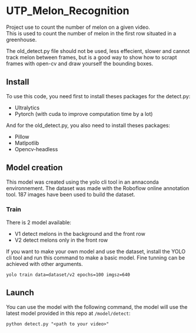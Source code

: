 # UTP_Melon_Recognition

Project use to count the number of melon on a given video.  
This is used to count the number of melon in the first row situated in a greenhouse.

The old_detect.py file should not be used, less effecient, slower and cannot track melon between frames,
but is a good way to show how to scrapt frames with open-cv and draw yourself the bounding boxes.  

## Install
To use this code, you need first to install theses packages for the detect.py:

 - Ultralytics
 - Pytorch (with cuda to improve computation time by a lot)

And for the old_detect.py, you also need to install theses packages:

 - Pillow
 - Matlpotlib
 - Opencv-headless

## Model creation  

This model was created using the yolo cli tool in an annaconda environnement.
The dataset was made with the Roboflow online annotation tool. 187 images have been used to build the dataset.

### Train  

There is 2 model available:  
 - V1 detect melons in the background and the front row
 - V2 detect melons only in the front row

If you want to make your own model and use the dataset,  install the YOLO cli tool and run this command to make a basic model. Fine tunning can be achieved with other arguments.

``yolo train data=dataset/v2 epochs=100 imgsz=640``  

## Launch
You can use the model with the following command, the model will use the latest model provided in this repo at ``/model/detect``:

``python detect.py "<path to your video>"``